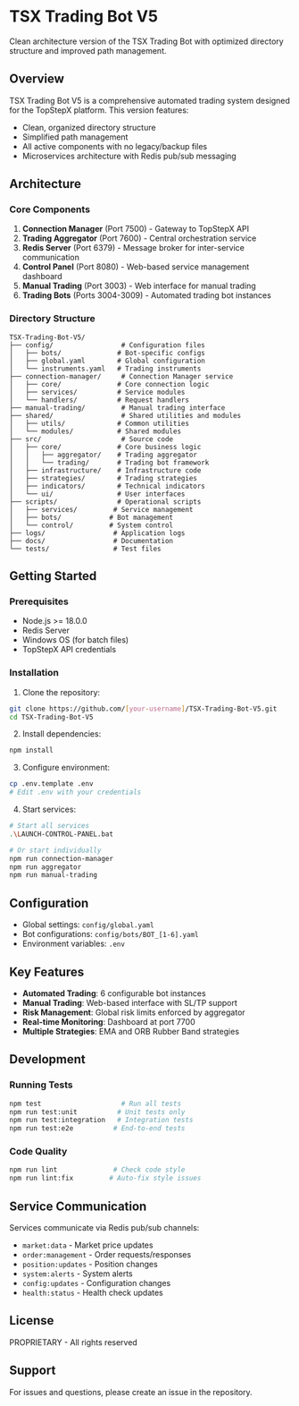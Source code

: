 # TSX Trading Bot V5

Clean architecture version of the TSX Trading Bot with optimized directory structure and improved path management.

## Overview

TSX Trading Bot V5 is a comprehensive automated trading system designed for the TopStepX platform. This version features:
- Clean, organized directory structure
- Simplified path management
- All active components with no legacy/backup files
- Microservices architecture with Redis pub/sub messaging

## Architecture

### Core Components

1. **Connection Manager** (Port 7500) - Gateway to TopStepX API
2. **Trading Aggregator** (Port 7600) - Central orchestration service
3. **Redis Server** (Port 6379) - Message broker for inter-service communication
4. **Control Panel** (Port 8080) - Web-based service management dashboard
5. **Manual Trading** (Port 3003) - Web interface for manual trading
6. **Trading Bots** (Ports 3004-3009) - Automated trading bot instances

### Directory Structure

```
TSX-Trading-Bot-V5/
├── config/                 # Configuration files
│   ├── bots/              # Bot-specific configs
│   ├── global.yaml        # Global configuration
│   └── instruments.yaml   # Trading instruments
├── connection-manager/     # Connection Manager service
│   ├── core/              # Core connection logic
│   ├── services/          # Service modules
│   └── handlers/          # Request handlers
├── manual-trading/         # Manual trading interface
├── shared/                 # Shared utilities and modules
│   ├── utils/             # Common utilities
│   └── modules/           # Shared modules
├── src/                    # Source code
│   ├── core/              # Core business logic
│   │   ├── aggregator/    # Trading aggregator
│   │   └── trading/       # Trading bot framework
│   ├── infrastructure/    # Infrastructure code
│   ├── strategies/        # Trading strategies
│   ├── indicators/        # Technical indicators
│   └── ui/                # User interfaces
├── scripts/               # Operational scripts
│   ├── services/         # Service management
│   ├── bots/            # Bot management
│   └── control/         # System control
├── logs/                 # Application logs
├── docs/                 # Documentation
└── tests/                # Test files
```

## Getting Started

### Prerequisites

- Node.js >= 18.0.0
- Redis Server
- Windows OS (for batch files)
- TopStepX API credentials

### Installation

1. Clone the repository:
```bash
git clone https://github.com/[your-username]/TSX-Trading-Bot-V5.git
cd TSX-Trading-Bot-V5
```

2. Install dependencies:
```bash
npm install
```

3. Configure environment:
```bash
cp .env.template .env
# Edit .env with your credentials
```

4. Start services:
```bash
# Start all services
.\LAUNCH-CONTROL-PANEL.bat

# Or start individually
npm run connection-manager
npm run aggregator
npm run manual-trading
```

## Configuration

- Global settings: `config/global.yaml`
- Bot configurations: `config/bots/BOT_[1-6].yaml`
- Environment variables: `.env`

## Key Features

- **Automated Trading**: 6 configurable bot instances
- **Manual Trading**: Web-based interface with SL/TP support
- **Risk Management**: Global risk limits enforced by aggregator
- **Real-time Monitoring**: Dashboard at port 7700
- **Multiple Strategies**: EMA and ORB Rubber Band strategies

## Development

### Running Tests
```bash
npm test                    # Run all tests
npm run test:unit          # Unit tests only
npm run test:integration   # Integration tests
npm run test:e2e          # End-to-end tests
```

### Code Quality
```bash
npm run lint              # Check code style
npm run lint:fix         # Auto-fix style issues
```

## Service Communication

Services communicate via Redis pub/sub channels:
- `market:data` - Market price updates
- `order:management` - Order requests/responses
- `position:updates` - Position changes
- `system:alerts` - System alerts
- `config:updates` - Configuration changes
- `health:status` - Health check updates

## License

PROPRIETARY - All rights reserved

## Support

For issues and questions, please create an issue in the repository.